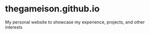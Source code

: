 # thegameison.github.io
My personal website to showcase my experience, projects, and other interests
